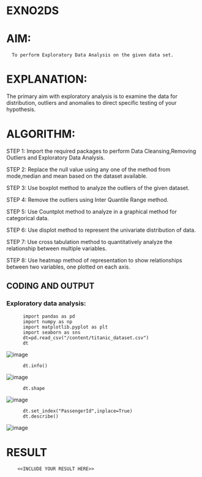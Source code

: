 # EXNO2DS
# AIM:
      To perform Exploratory Data Analysis on the given data set.
      
# EXPLANATION:
  The primary aim with exploratory analysis is to examine the data for distribution, outliers and anomalies to direct specific testing of your hypothesis.
  
# ALGORITHM:
STEP 1: Import the required packages to perform Data Cleansing,Removing Outliers and Exploratory Data Analysis.

STEP 2: Replace the null value using any one of the method from mode,median and mean based on the dataset available.

STEP 3: Use boxplot method to analyze the outliers of the given dataset.

STEP 4: Remove the outliers using Inter Quantile Range method.

STEP 5: Use Countplot method to analyze in a graphical method for categorical data.

STEP 6: Use displot method to represent the univariate distribution of data.

STEP 7: Use cross tabulation method to quantitatively analyze the relationship between multiple variables.

STEP 8: Use heatmap method of representation to show relationships between two variables, one plotted on each axis.

## CODING AND OUTPUT
### Exploratory data analysis:
          import pandas as pd
          import numpy as np
          import matplotlib.pyplot as plt
          import seaborn as sns
          dt=pd.read_csv("/content/titanic_dataset.csv")
          dt
          
![image](https://github.com/Pandidharan/EXNO2DS/assets/118343569/0a395cca-fb18-43a3-8a3c-a2cebbb7bd62)

          dt.info()
          
![image](https://github.com/Pandidharan/EXNO2DS/assets/118343569/84c58eff-0ed0-4e6e-98bf-e3df414d3285)

          dt.shape
          
![image](https://github.com/Pandidharan/EXNO2DS/assets/118343569/fba476b9-f6b0-4547-a3fc-bf9ea28a9fd9)

          dt.set_index("PassengerId",inplace=True)
          dt.describe()
          
![image](https://github.com/Pandidharan/EXNO2DS/assets/118343569/e9c7ae20-cf61-43eb-ae8a-2247e313ba6a)


# RESULT
        <<INCLUDE YOUR RESULT HERE>>
